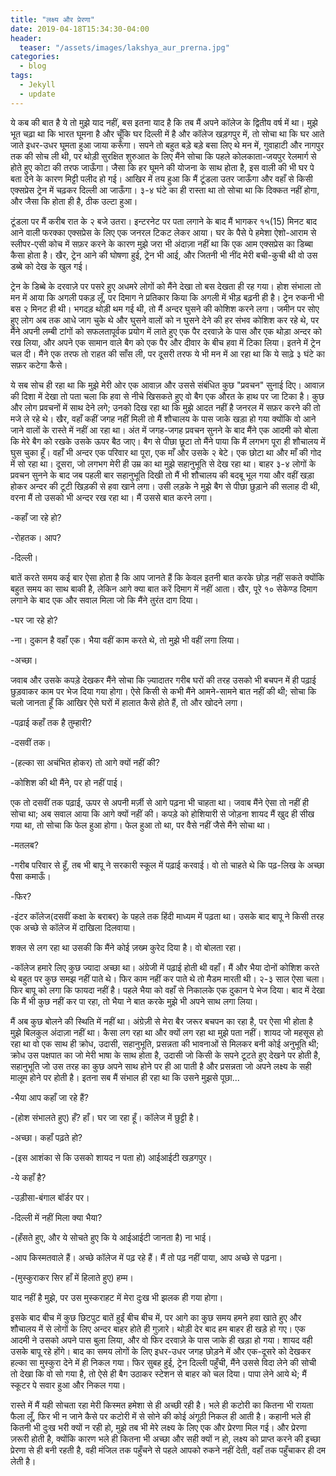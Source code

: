 ```yaml
---
title: "लक्ष्य और प्रेरणा"
date: 2019-04-18T15:34:30-04:00
header:
  teaser: "/assets/images/lakshya_aur_prerna.jpg"
categories:
  - blog
tags:
  - Jekyll
  - update
---
```


ये कब की बात है ये तो मुझे याद नहीं, बस इतना याद है कि तब मैं अपने कॉलेज के द्वितीय वर्ष में था। मुझे भूत चढ़ा था कि भारत घूमना है और चूँकि घर दिल्ली में है और कॉलेज खड़गपुर में, तो सोचा था कि घर आते जाते इधर-उधर घूमता हुआ जाया करूँगा। सपने तो बहुत बड़े बड़े बसा लिए थे मन में, गुवाहाटी और नागपुर तक की सोच ली थी, पर थोड़ी सुरक्षित शुरुआत के लिए मैंने सोचा कि पहले कोलकाता-जयपुर रेलमार्ग से होते हुए कोटा की तरफ जाऊँगा। जैसा कि हर घूमने की योजना के साथ होता है, इस वाली की भी घर पे बता देने के कारण मिट्टी पलीद हो गई। आखिर में तय हुआ कि मैं टूंडला उतर जाऊँगा और वहाँ से किसी एक्सप्रेस ट्रेन में चढ़कर दिल्ली आ जाऊँगा। ३-४ घंटे का ही रास्ता था तो सोचा था कि दिक्कत नहीं होगा, और जैसा कि होता ही है, ठीक उल्टा हुआ।



टूंडला पर मैं करीब रात के २ बजे उतरा। इन्टरनेट पर पता लगाने के बाद मैं भागकर १५(15) मिनट बाद आने वाली फरक्का एक्सप्रेस के लिए एक जनरल टिकट लेकर आया। घर के पैसे पे हमेशा ऐशो-आराम से स्लीपर-एसी कोच में सफ़र करने के कारण मुझे जरा भी अंदाज़ा नहीं था कि एक आम एक्सप्रेस का डिब्बा कैसा होता है। खैर, ट्रेन आने की घोषणा हुई, ट्रेन भी आई, और जितनी भी नींद मेरी बची-कुची थी वो उस डब्बे को देख के खुल गई। 

ट्रेन के डिब्बे के दरवाज़े पर पसरे हुए अधमरे लोगों को मैंने देखा तो बस देखता ही रह गया। होश संभाला तो मन में आया कि अगली पकड़ लूँ, पर दिमाग ने प्रतिकार किया कि अगली में भीड़ बढ़नी ही है। ट्रेन रुकनी भी बस २ मिनट ही थी। भगदड़ थोड़ी थम गई थी, तो मैं अन्दर घुसने की कोशिश करने लगा। जमीन पर सोए हुए लोग अब तक आधे जाग चुके थे और घुसने वालों को न घुसने देने की हर संभव कोशिश कर रहे थे, पर मैंने अपनी लम्बी टांगों को सफलतापूर्वक प्रयोग में लाते हुए एक पैर दरवाज़े के पास और एक थोड़ा अन्दर को रख लिया, और अपने एक सामान वाले बैग को एक पैर और दीवार के बीच हवा में टिका लिया। इतने में ट्रेन चल दी। मैंने एक तरफ तो राहत की साँस ली, पर दूसरी तरफ ये भी मन में आ रहा था कि ये साढ़े ३ घंटे का सफ़र कटेगा कैसे।



ये सब सोच ही रहा था कि मुझे मेरी ओर एक आवाज़ और उससे संबंधित कुछ "प्रवचन" सुनाई दिए। आवाज़ की दिशा में देखा तो पता चला कि हवा से नीचे खिसकते हुए वो बैग एक औरत के हाथ पर जा टिका है। कुछ और लोग प्रवचनों में साथ देने लगे; उनको दिख रहा था कि मुझे आदत नहीं है जनरल में सफ़र करने की तो मजे ले रहे थे। खैर, वहाँ कहीं जगह नहीं मिली तो मैं शौचालय के पास जाके खड़ा हो गया क्योंकि वो आने जाने वालों के रास्ते में नहीं आ रहा था। अंत में जगह-जगह प्रवचन सुनने के बाद मैंने एक आदमी को बोला कि मेरे बैग को रखके उसके ऊपर बैठ जाए। बैग से पीछा छूटा तो मैंने पाया कि मैं लगभग पूरा ही शौचालय में घुस चुका हूँ। वहाँ भी अन्दर एक परिवार था पूरा, एक माँ और उसके २ बेटे। एक छोटा था और माँ की गोद में सो रहा था। दूसरा, जो लगभग मेरी ही उम्र का था मुझे सहानुभूति से देख रहा था। बाहर ३-४ लोगों के प्रवचन सुनने के बाद जब पहली बार सहानुभूति दिखी तो मैं भी शौचालय की बदबू भूल गया और वहीं खड़ा होकर अन्दर की टूटी खिड़की से हवा खाने लगा। उसी लड़के ने मुझे बैग से पीछा छुड़ाने की सलाह दी थी, वरना मैं तो उसको भी अन्दर रख रहा था। मैं उससे बात करने लगा।



-कहाँ जा रहे हो?

-रोहतक। आप?

-दिल्ली।



बातें करते समय कई बार ऐसा होता है कि आप जानते हैं कि केवल इतनी बात करके छोड़ नहीं सकते क्योंकि बहुत समय का साथ बाकी है, लेकिन आगे क्या बात करें दिमाग में नहीं आता। खैर, पूरे १० सेकेण्ड दिमाग लगाने के बाद एक और सवाल मिला जो कि मैंने तुरंत दाग दिया।



-घर जा रहे हो?

-ना। दुकान है वहाँ एक। भैया वहीं काम करते थे, तो मुझे भी वहीं लगा लिया।

-अच्छा। 



जवाब और उसके कपड़े देखकर मैंने सोचा कि ज़्यादातर गरीब घरों की तरह उसको भी बचपन में ही पढ़ाई छुड़वाकर काम पर भेज दिया गया होगा। ऐसे किसी से कभी मैंने आमने-सामने बात नहीं की थी; सोचा कि चलो जानता हूँ कि आखिर ऐसे घरों में हालात कैसे होते हैं, तो और खोदने लगा।



-पढ़ाई कहाँ तक है तुम्हारी?

-दसवीं तक।

-(हल्का सा अचंभित होकर) तो आगे क्यों नहीं की?

-कोशिश की थी मैंने, पर हो नहीं पाई।



एक तो दसवीं तक पढ़ाई, ऊपर से अपनी मर्ज़ी से आगे पढ़ना भी चाहता था। जवाब मैंने ऐसा तो नहीं ही सोचा था; अब सवाल आया कि आगे क्यों नहीं की। कपड़े को होशियारी से जोड़ना शायद मैं खुद ही सीख गया था, तो सोचा कि फेल हुआ होगा। फेल हुआ तो था, पर वैसे नहीं जैसे मैंने सोचा था।



-मतलब?

-गरीब परिवार से हूँ, तब भी बापू ने सरकारी स्कूल में पढ़ाई करवाई। वो तो चाहते थे कि पढ़-लिख के अच्छा पैसा कमाऊँ। 

-फिर?

-इंटर कॉलेज(दसवीं कक्षा के बराबर) के पहले तक हिंदी माध्यम में पढ़ता था। उसके बाद बापू ने किसी तरह एक अच्छे से कॉलेज में दाखिला दिलवाया। 



शक्ल से लग रहा था उसकी कि मैंने कोई ज़ख्म कुरेद दिया है। वो बोलता रहा।



-कॉलेज हमारे लिए कुछ ज्यादा अच्छा था। अंग्रेजी में पढ़ाई होती थी वहाँ। मैं और भैया दोनों कोशिश करते थे बहुत पर कुछ समझ नहीं पाते थे। फिर काम नहीं कर पाते थे तो मैडम मारती थी। २-३ साल ऐसा चला। फिर बापू को लगा कि फायदा नहीं है। पहले भैया को वहाँ से निकालके एक दुकान पे भेज दिया। बाद में देखा कि मैं भी कुछ नहीं कर पा रहा, तो भैया ने बात करके मुझे भी अपने साथ लगा लिया। 



मैं अब कुछ बोलने की स्थिति में नहीं था। अंग्रेज़ी से मेरा बैर जरूर बचपन का रहा है, पर ऐसा भी होता है मुझे बिलकुल अंदाज़ा नहीं था। कैसा लग रहा था और क्यों लग रहा था मुझे पता नहीं। शायद जो महसूस हो रहा था वो एक साथ ही क्रोध, उदासी, सहानुभूति, प्रसन्नता की भावनाओं से मिलकर बनी कोई अनुभूति थी; क्रोध उस पक्षपात का जो मेरी भाषा के साथ होता है, उदासी जो किसी के सपने टूटते हुए देखने पर होती है, सहानुभूति जो उस तरह का कुछ अपने साथ होने पर ही आ पाती है और प्रसन्नता जो अपने लक्ष्य के सही मालूम होने पर होती है। इतना सब मैं संभाल ही रहा था कि उसने मुझसे पूछा...



-भैया आप कहाँ जा रहे हैं?

-(होश संभालते हुए) हँ? हाँ। घर जा रहा हूँ। कॉलेज में छुट्टी है।

-अच्छा। कहाँ पढ़ते हो?

-(इस आशंका से कि उसको शायद न पता हो) आईआईटी खड़गपुर।

-ये कहाँ है?

-उड़ीसा-बंगाल बॉर्डर पर।

-दिल्ली में नहीं मिला क्या भैया?

-(हँसते हुए, और ये सोचते हुए कि ये आईआईटी जानता है) ना भाई।

-आप किस्मतवाले हैं। अच्छे कॉलेज में पढ़ रहे हैं। मैं तो पढ़ नहीं पाया, आप अच्छे से पढ़ना।

-(मुस्कुराकर सिर हाँ में हिलाते हुए) हम्म।



याद नहीं है मुझे, पर उस मुस्कराहट में मेरा दुःख भी झलक ही गया होगा। 



इसके बाद बीच में कुछ छिटपुट बातें हुईं बीच बीच में, पर आगे का कुछ समय हमने हवा खाते हुए और शौचालय में से लोगों के लिए अन्दर बाहर होते ही गुज़ारे। थोड़ी देर बाद हम बाहर ही खड़े हो गए। एक आदमी ने उसको अपने पास बुला लिया, और वो फिर दरवाज़े के पास जाके ही खड़ा हो गया। शायद वही उसके बापू रहे होंगे। बाद का समय लोगों के लिए इधर-उधर जगह छोड़ने में और एक-दूसरे को देखकर हल्का सा मुस्कुरा देने में ही निकल गया। फिर सुबह हुई, ट्रेन दिल्ली पहुँची, मैंने उससे विदा लेने की सोची तो देखा कि वो सो गया है, तो ऐसे ही बैग उठाकर स्टेशन से बाहर को चल दिया। पापा लेने आये थे; मैं स्कूटर पे सवार हुआ और निकल गया।



रास्ते में मैं यही सोचता रहा मेरी किस्मत हमेशा से ही अच्छी रही है। भले ही कटोरी का कितना भी रायता फैला लूँ, फिर भी न जाने कैसे पर कटोरी में से सोने की कोई अंगूठी निकल ही आती है। कहानी भले ही कितनी भी दुःख भरी क्यों न रही हो, मुझे तब भी मेरे लक्ष्य के लिए एक और प्रेरणा मिल गई। और प्रेरणा ज़रूरी होती है, क्योंकि कारण भले ही कितना भी अच्छा और सही क्यों न हो, लक्ष्य को प्राप्त करने की इच्छा प्रेरणा से ही बनी रहती है, वही मंजिल तक पहुँचने से पहले आपको रुकने नहीं देती, वहाँ तक पहुँचाकर ही दम लेती है।

